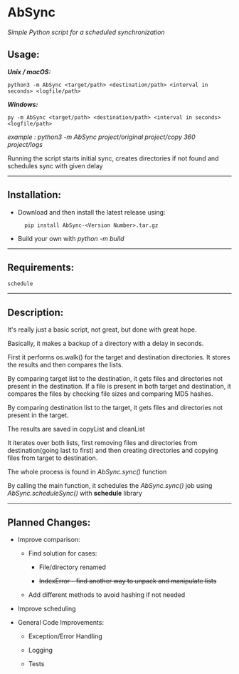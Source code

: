 # AbSync

*Simple Python script for a scheduled synchronization*


## Usage:

**_Unix / macOS:_**

    python3 -m AbSync <target/path> <destination/path> <interval in seconds> <logfile/path>

**_Windows:_**

    py -m AbSync <target/path> <destination/path> <interval in seconds> <logfile/path>


*example : python3 -m AbSync project/original project/copy 360 project/logs*

Running the script starts initial sync, creates directories if not found and schedules sync with given delay

--------------------

## Installation:

- Download and then install the latest release using:

        pip install AbSync-<Version Number>.tar.gz

- Build your own with *python -m build*

--------------------

## Requirements:

    schedule

--------------------

## Description:

It's really just a basic script, not great, but done with great hope.

Basically, it makes a backup of a directory with a delay in seconds.

First it performs os.walk() for the target and destination directories. It stores the results and then compares the lists.

By comparing target list to the destination, it gets files and directories not present in the destination.
If a file is present in both target and destination, it compares the files by checking file sizes and comparing MD5 hashes.

By comparing destination list to the target, it gets files and directories not present in the target.

The results are saved in copyList and cleanList

It iterates over both lists, first removing files and directories from destination(going last to first) and then
creating directories and copying files from target to destination.

The whole process is found in *AbSync.sync()* function

By calling the main function, it schedules the *AbSync.sync()* job using *AbSync.scheduleSync()* with **schedule** library

--------------------

## Planned Changes:

- Improve comparison:
  
  * Find solution for cases: 
    
    + File/directory renamed
      
    + ~~IndexError - find another way to unpack and manipulate lists~~
    
  * Add different methods to avoid hashing if not needed

- Improve scheduling
  
- General Code Improvements:
  
  * Exception/Error Handling
    
  * Logging
  
  * Tests 
  


